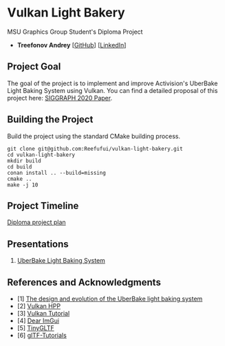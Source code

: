 Vulkan Light Bakery
================
MSU Graphics Group Student's Diploma Project

 - **Treefonov Andrey** [[GitHub](https://github.com/Reefufui)] [[LinkedIn](https://www.linkedin.com/in/andrey-treefonov-4904b31b1/)]

## Project Goal

The goal of the project is to implement and improve Activision's UberBake Light Baking System using Vulkan. You can find a detailed proposal of this project here: [SIGGRAPH 2020 Paper](https://darioseyb.com/pdf/seyb20uberbake.pdf).

## Building the Project

Build the project using the standard CMake building process.
```
git clone git@github.com:Reefufui/vulkan-light-bakery.git
cd vulkan-light-bakery
mkdir build
cd build
conan install .. --build=missing
cmake ..
make -j 10
```

## Project Timeline
[Diploma project plan](https://docs.google.com/spreadsheets/d/1SXD1nhuaPdKKg9-cGZOvu3ucKDC0TNOr9T07y_3AUNk/edit?usp=sharing)

## Presentations
 1. [UberBake Light Baking System](media/uberbake-light-baking-system.pdf)

## References and Acknowledgments
 - [1] [The design and evolution of the UberBake light baking system](https://darioseyb.com/pdf/seyb20uberbake.pdf)
 - [2] [Vulkan HPP](https://github.com/KhronosGroup/Vulkan-Hpp)
 - [3] [Vulkan Tutorial](https://vulkan-tutorial.com/)
 - [4] [Dear ImGui](https://github.com/ocornut/imgui)
 - [5] [TinyGLTF](https://github.com/syoyo/tinygltf.git)
 - [6] [glTF-Tutorials](https://github.khronos.org/glTF-Tutorials/gltfTutorial/)

